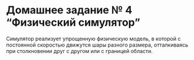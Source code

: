 # Домашнее задание № 4 “Физический симулятор”
Симулятор реализует упрощенную физическую модель, в которой с постоянной
скоростью движутся шары разного размера, отталкиваясь при столкновении друг с
другом или с границей области.
